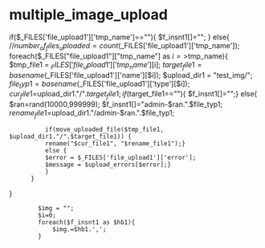 # multiple_image_upload

 if($_FILES['file_upload1']['tmp_name']==""){ 
            $f_insnt1[]=""; 
            }
            else{
              //$number_of_files_uploaded = count($_FILES['file_upload1']['tmp_name']);
              foreach($_FILES["file_upload1"]["tmp_name"] as $i=>$tmp_name){
              $tmp_file1 = $_FILES['file_upload1']['tmp_name'][$i];
              $target_file1 = basename($_FILES['file_upload1']['name'][$i]);
              $upload_dir1 = "test_img/";
              $file_typ1 = basename($_FILES['file_upload1']['type'][$i]);
              $cur_file1=$upload_dir1."/".$target_file1;
              if($target_file1==""){ $f_insnt1[]="";} else{
              $ran=rand(10000,999999);
              $f_insnt1[]="admin-$ran.".$file_typ1;
              $rename_file1=$upload_dir1."/admin-$ran.".$file_typ1;
              
              if(move_uploaded_file($tmp_file1, $upload_dir1."/".$target_file1)) {
              rename("$cur_file1", "$rename_file1");} 
              else {
              $error = $_FILES['file_upload1']['error'];
              $message = $upload_errors[$error];}
              }
          }
}
	
			$img = "";
			$i=0;
			foreach($f_insnt1 as $hb1){
				$img.=$hb1.',';
			}
